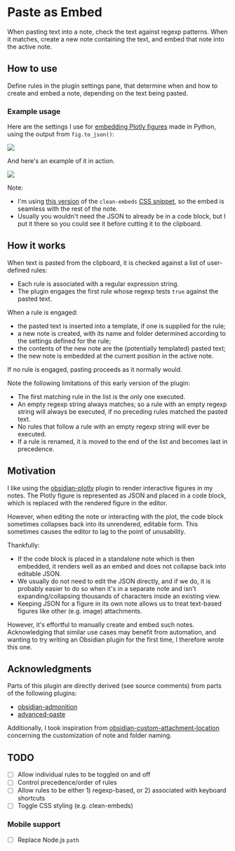 # Paste as Embed

When pasting text into a note, check the text against regexp patterns. When it matches, create a new note containing the text, and embed that note into the active note.

## How to use

Define rules in the plugin settings pane, that determine when and how to create and embed a note, depending on the text being pasted. 

### Example usage

Here are the settings I use for [embedding Plotly figures](#motivation) made in Python, using the output from `fig.to_json()`:

![](images/plotly-example.png)

And here's an example of it in action. 

![](images/plotly-example.gif)

Note: 

- I'm using [this version](https://forum.obsidian.md/t/meta-post-common-css-hacks/1978/668) of the `clean-embeds` [CSS snippet](https://forum.obsidian.md/t/meta-post-common-css-hacks/1978/394), so the embed is seamless with the rest of the note.
- Usually you wouldn't need the JSON to already be in a code block, but I put it there so you could see it before cutting it to the clipboard.

## How it works

When text is pasted from the clipboard, it is checked against a list of user-defined rules:

- Each rule is associated with a regular expression string. 
- The plugin engages the first rule whose regexp tests `true` against the pasted text. 

When a rule is engaged:

- the pasted text is inserted into a template, if one is supplied for the rule;
- a new note is created, with its name and folder determined according to the settings defined for the rule;
- the contents of the new note are the (potentially templated) pasted text;
- the new note is embedded at the current position in the active note.

If no rule is engaged, pasting proceeds as it normally would.

Note the following limitations of this early version of the plugin:

- The first matching rule in the list is the only one executed.
- An empty regexp string always matches; so a rule with an empty regexp string will always be executed, if no preceding rules matched the pasted text. 
- No rules that follow a rule with an empty regexp string will ever be executed.
- If a rule is renamed, it is moved to the end of the list and becomes last in precedence.

## Motivation

I like using the [obsidian-plotly](https://github.com/Dmytro-Shulha/obsidian-plotly) plugin to render interactive figures in my notes. The Plotly figure is represented as JSON and placed in a code block, which is replaced with the rendered figure in the editor.

However, when editing the note or interacting with the plot, the code block sometimes collapses back into its unrendered, editable form. This sometimes causes the editor to lag to the point of unusability. 

Thankfully:

- If the code block is placed in a standalone note which is then embedded, it renders well as an embed and does not collapse back into editable JSON.
- We usually do not need to edit the JSON directly, and if we do, it is probably easier to do so when it's in a separate note and isn't expanding/collapsing thousands of characters inside an existing view.
- Keeping JSON for a figure in its own note allows us to treat text-based figures like other (e.g. image) attachments.

However, it's effortful to manually create and embed such notes. Acknowledging that similar use cases may benefit from automation, and wanting to try writing an Obsidian plugin for the first time, I therefore wrote this one.

## Acknowledgments 

Parts of this plugin are directly derived (see source comments) from parts of the following plugins:

- [obsidian-admonition](https://github.com/javalent/admonitions) 
- [advanced-paste](https://github.com/kxxt/obsidian-advanced-paste) 

Additionally, I took inspiration from [obsidian-custom-attachment-location](https://github.com/RainCat1998/obsidian-custom-attachment-location) concerning the customization of note and folder naming.

## TODO

- [ ] Allow individual rules to be toggled on and off
- [ ] Control precedence/order of rules
- [ ] Allow rules to be either 1) regexp-based, or 2) associated with keyboard shortcuts
- [ ] Toggle CSS styling (e.g. clean-embeds)

### Mobile support

- [ ] Replace Node.js `path` 